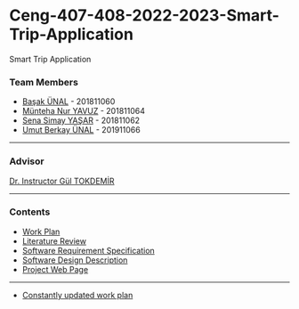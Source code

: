 # Ceng-407-408-2022-2023-Smart-Trip-Application
Smart Trip Application

### Team Members
* [Başak ÜNAL](https://github.com/BasakUnal) - 201811060
* [Münteha Nur YAVUZ](https://github.com/muntehayvz) - 201811064
* [Sena Simay YAŞAR](https://github.com/simayasar) - 201811062
* [Umut Berkay ÜNAL](https://github.com/umutberkayunal) - 201911066

***

### Advisor
[Dr. Instructor Gül TOKDEMİR](http://www.cankaya.edu.tr/akademik_birimler/cv/Dr.%C3%96%C4%9Fr.%C3%9CyesiG%C3%BClTOKDEM%C4%B0R.html)

***

### Contents
* [Work Plan](https://github.com/CankayaUniversity/ceng-407-408-2022-2023-Smart-Trip-Application/wiki/CENG407-Work-Plan)
* [Literature Review](https://github.com/CankayaUniversity/ceng-407-408-2022-2023-Smart-Trip-Application/wiki/Literature-Review)
* [Software Requirement Specification](https://github.com/CankayaUniversity/ceng-407-408-2022-2023-Smart-Trip-Application/wiki/Software-Requirement-Specification-(SRS))
* [Software Design Description](https://github.com/CankayaUniversity/ceng-407-408-2022-2023-Smart-Trip-Application/wiki/Software-Design-Description-(SDD))
* [Project Web Page](https://ysenasimay.wixsite.com/smart-trip)




***

* [Constantly updated work plan](https://docs.google.com/spreadsheets/d/1OS4JeJ3lSZCJMEdpg03wOm8Tn4W1zhGLGlerUC7p2as/edit#gid=1402875486)
